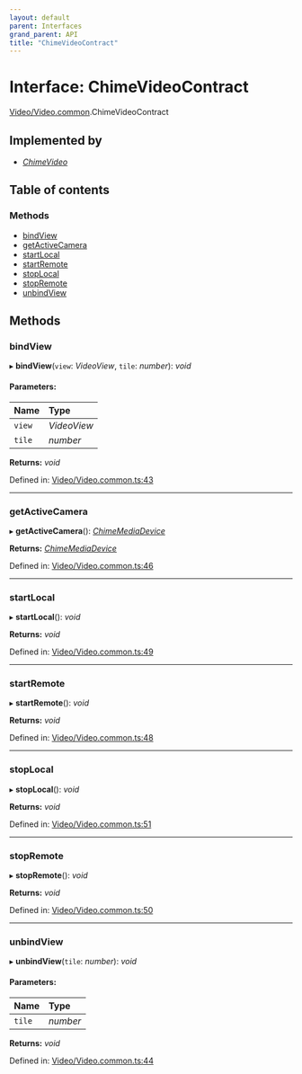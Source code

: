 ```yaml
---
layout: default
parent: Interfaces
grand_parent: API
title: "ChimeVideoContract"
---
```


# Interface: ChimeVideoContract

[Video/Video.common](../modules/video_video_common.md).ChimeVideoContract

## Implemented by

* [*ChimeVideo*](../classes/video_video_common.chimevideo.md)

## Table of contents

### Methods

- [bindView](video_video_common.chimevideocontract.md#bindview)
- [getActiveCamera](video_video_common.chimevideocontract.md#getactivecamera)
- [startLocal](video_video_common.chimevideocontract.md#startlocal)
- [startRemote](video_video_common.chimevideocontract.md#startremote)
- [stopLocal](video_video_common.chimevideocontract.md#stoplocal)
- [stopRemote](video_video_common.chimevideocontract.md#stopremote)
- [unbindView](video_video_common.chimevideocontract.md#unbindview)

## Methods

### bindView

▸ **bindView**(`view`: *VideoView*, `tile`: *number*): *void*

#### Parameters:

Name | Type |
:------ | :------ |
`view` | *VideoView* |
`tile` | *number* |

**Returns:** *void*

Defined in: [Video/Video.common.ts:43](https://github.com/atabix/nativescript-plugins/blob/90ee9de/packages/nativescript-amazon-chime/support/Video/Video.common.ts#L43)

___

### getActiveCamera

▸ **getActiveCamera**(): [*ChimeMediaDevice*](device_device_common.chimemediadevice.md)

**Returns:** [*ChimeMediaDevice*](device_device_common.chimemediadevice.md)

Defined in: [Video/Video.common.ts:46](https://github.com/atabix/nativescript-plugins/blob/90ee9de/packages/nativescript-amazon-chime/support/Video/Video.common.ts#L46)

___

### startLocal

▸ **startLocal**(): *void*

**Returns:** *void*

Defined in: [Video/Video.common.ts:49](https://github.com/atabix/nativescript-plugins/blob/90ee9de/packages/nativescript-amazon-chime/support/Video/Video.common.ts#L49)

___

### startRemote

▸ **startRemote**(): *void*

**Returns:** *void*

Defined in: [Video/Video.common.ts:48](https://github.com/atabix/nativescript-plugins/blob/90ee9de/packages/nativescript-amazon-chime/support/Video/Video.common.ts#L48)

___

### stopLocal

▸ **stopLocal**(): *void*

**Returns:** *void*

Defined in: [Video/Video.common.ts:51](https://github.com/atabix/nativescript-plugins/blob/90ee9de/packages/nativescript-amazon-chime/support/Video/Video.common.ts#L51)

___

### stopRemote

▸ **stopRemote**(): *void*

**Returns:** *void*

Defined in: [Video/Video.common.ts:50](https://github.com/atabix/nativescript-plugins/blob/90ee9de/packages/nativescript-amazon-chime/support/Video/Video.common.ts#L50)

___

### unbindView

▸ **unbindView**(`tile`: *number*): *void*

#### Parameters:

Name | Type |
:------ | :------ |
`tile` | *number* |

**Returns:** *void*

Defined in: [Video/Video.common.ts:44](https://github.com/atabix/nativescript-plugins/blob/90ee9de/packages/nativescript-amazon-chime/support/Video/Video.common.ts#L44)

